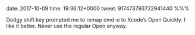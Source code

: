 date: 2017-10-09
time: 19:36:12+0000
tweet: 917473793722941440
%%%

Dodgy shift key prompted me to remap cmd-o to Xcode’s Open Quickly. I like it better. Never use the regular Open anyway.
